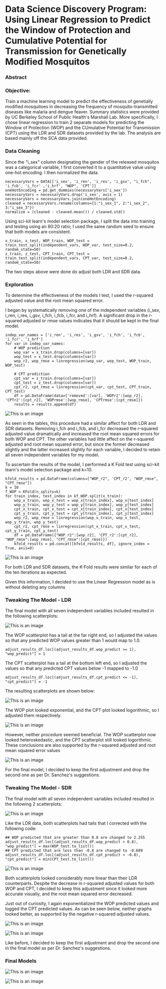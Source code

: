 # Data Science Discovery Program: Using Linear Regression to Predict the Window of Protection and Cumulative Potential for Transmission for Genetically Modified Mosquitos
### Abstract
### Objective:
Train a machine learning model to predict the effectiveness of genetially modified mosquitoes in decreasing the frequency of mosquito-transmitted diseases like malaria and dengue feaver. Summary statistics were provided by UC Berkeley School of Public Health's Marshall Lab. More specifically, I chose linear regression to train 2 separate models for predicting the Window of Protection (WOP) and the CUmulative Potential for Transmission (CPT) using the LDR and SDR datasets provided by the lab. The analysis are based mainly off the SCA data provided.
### Data Cleaning 
Since the "i_sex" column designating the gender of the released mosquitos was a categorical variable, I first converted it to a quantitative value using one-hot encoding. I then normalized the data.
```
necessaryVars = DATA[['i_sex', 'i_ren', 'i_res', 'i_gsv', "i_fch", 'i_fcb', 'i_fcr' ,'i_hrf', "WOP", 'CPT']]
oneHotEncoding = pd.get_dummies(necessaryVars['i_sex'])
necessaryVars = necessaryVars.drop('i_sex', axis = 1)
necessaryVars = necessaryVars.join(oneHotEncoding)
cleaned = necessaryVars.rename(columns={1:"i_sex_1", 2:"i_sex_2", 3:"i_sex_3"})
normalize = (cleaned - cleaned.mean()) / cleaned.std()
```
Using sci-kit learn's model selection package, I split the data into training and testing using an 80:20 ratio; I used the same random seed to ensure that both models are consistent.
```
x_train, x_test, WOP_train, WOP_test = train_test_split(independent_vars, WOP_var, test_size=0.2, random_state=50)
z_train, z_test, CPT_train, CPT_test = train_test_split(independent_vars, CPT_var, test_size=0.2, random_state=50)
```
The two steps above were done do adjust both LDR and SDR data.

### Exploration 
To determine the effectiveness of the models I test, I used the r-squared adjusted value and the root mean squared error.

I began by systematically removing one of the independent variables (i_sex, i_ren, i_res, i_gsv, i_fch, i_fcb, i_fcr, and i_hrf). A significant drop in the r-squared adjusted or rmse values indicates that it should be kept in the final model.  

```
indep_var_names = ['i_ren', 'i_res', 'i_gsv', 'i_fch', 'i_fcb', 'i_fcr', 'i_hrf']
for var in indep_var_names:
    # WOP prediction
    wop_var = x_train.drop(columns=[var])
    wop_test = x_test.drop(columns=[var])
    wop_r2, wop_rmse = linregression(wop_var, wop_test, WOP_train, WOP_test)

    # CPT prediction 
    cpt_var = z_train.drop(columns=[var])
    cpt_test = z_test.drop(columns=[var])
    cpt_r2, cpt_rmse = linregression(cpt_var, cpt_test, CPT_train, CPT_test)
    df = pd.DataFrame(data={'removed':[var], 'WOPr2':[wop_r2], 'CPTr2':[cpt_r2], 'WOPrmse':[wop_rmse], 'CPTrmse':[cpt_rmse]})
    results = results.append(df)
```

![This is an image](https://github.com/Chipdelmal/MoNeT_ML/blob/main/DSDP/STP/LillianWeng/figures/figure1_remove_vars.jpg)

As seen in the tables, this procedure had a similar affect for both LDR and SDR datasets. Removing i_fch and i_fcb, and i_fcr decreased the r-squared adjusted value dramatically and increased the root mean squared errors for both WOP and CPT. The other variables had little affect on the r-squared adjusted and root mean squared error, but since the former decreased slightly and the latter increased slightly for each variable, I decided to retain all seven independent variables for my model.


To ascertain the results of the model, I performed a K Fold test using sci-kit learn's model selection package and k=10. 
```
kfold_results = pd.DataFrame(columns=["WOP_r2", 'CPT_r2', "WOP_rmse", "CPT_rmse"])
k = 10
f_WOP = KFold(n_splits=k)
for train_index, test_index in kf_WOP.split(x_train):
    wop_x_train, wop_x_test = wop_x[train_index], wop_x[test_index]
    wop_y_train, wop_y_test = wop_y[train_index], wop_y[test_index]
    cpt_x_train, cpt_x_test = cpt_x[train_index], cpt_x[test_index]
    cpt_y_train, cpt_y_test = cpt_y[train_index], cpt_y[test_index]
    wop_r2, wop_rmse = linregression(wop_x_train, wop_x_test, wop_y_train, wop_y_test)
    cpt_r2, cpt_rmse = linregression(cpt_x_train, cpt_x_test, cpt_y_train, cpt_y_test)
    df = pd.DataFrame({"WOP_r2":[wop_r2], 'CPT_r2':[cpt_r2], "WOP_rmse":[wop_rmse], "CPT_rmse":[cpt_rmse]})
    kfold_results = pd.concat([kfold_results, df], ignore_index = True, axis=0)
```
![This is an image](https://github.com/Chipdelmal/MoNeT_ML/blob/main/DSDP/STP/LillianWeng/figures/figure2_kfold.jpg)

For both LDR and SDR datasets, the K-Fold results were similar for each of the ten iterations as expected.

Given this information, I decided to use the Linear Regression model as is without deleting any columns

### Tweaking The Model - LDR
The final model with all seven independent variables included resulted in the following scatterplots: 

![This is an image](https://github.com/Chipdelmal/MoNeT_ML/blob/main/DSDP/STP/LillianWeng/figures/figure3_originalplots.jpg)

The WOP scatterplot has a tail at the far right end, so I adjusted the values so that any predicted WOP values greater than 1 would map to 1.0. 
```
adjust_results_df.loc[(adjust_results_df.wop_predict >= 1), "wop_predict"] = 1
```

The CPT scatterplot has a tail at the bottom left end, so I adjusted the values so that any predicted CPT values below -1 mapped to -1.0
```
adjust_results_df.loc[(adjust_results_df.cpt_predict <= -1), "cpt_predict"] = -1
```
The resulting scatterplots are shown below: 

![This is an image](https://github.com/Chipdelmal/MoNeT_ML/blob/main/DSDP/STP/LillianWeng/figures/figure4_adj1.jpg)

The WOP plot looked exponential, and the CPT plot looked logorithmic, so I adjusted them respectively. 

![This is an image](https://github.com/Chipdelmal/MoNeT_ML/blob/main/DSDP/STP/LillianWeng/figures/figure5_adj2.jpg)

However, neither procedure seemed beneficial. The WOP scatterplot now looked heteroskedastic, and the CPT scatterplot still looked logorithmic. These conclusions are also supported by the r-squared adjusted and root mean squared error values 

![This is an image](https://github.com/Chipdelmal/MoNeT_ML/blob/main/DSDP/STP/LillianWeng/figures/figure6_adjtable.jpg)

For the final model, I decided to keep the first adjustment and drop the second one as per Dr. Sanchez's suggestions. 

### Tweaking The Model - SDR
The final model with all seven independent variables included resulted in the following 2 scatterplots: 

![This is an image](https://github.com/Chipdelmal/MoNeT_ML/blob/main/DSDP/STP/LillianWeng/figures/figure7_originalplots.jpg)

Like the LDR data, both scatterplots had tails that I corrected with the following code: 

```
## WOP predicted that are greater than 0.8 are changed to 2.255
adjust_results_df.loc[(adjust_results_df.wop_predict > 0.8), "wop_predict"] = max(WOP_test.to_list())
## CPT predicted that are less than -0.8 are changed to -0.689
adjust_results_df.loc[(adjust_results_df.cpt_predict < -0.8), "cpt_predict"] = min(CPT_test.to_list())
```
![This is an image](https://github.com/Chipdelmal/MoNeT_ML/blob/main/DSDP/STP/LillianWeng/figures/figure8_adjusted1.jpg)

Both scatterplots looked considerably more linear than their LDR counterparts. Despite the decrease in r-squared adjusted values for both WOP and CPT, I decided to keep this adjustment since it looked more accurate visually, and the root mean squared error decreased.  

Just out of curiosity, I again exponentialized the WOP predicted values and logged the CPT predicted values. As can be seen below, neither graphs looked better, as supported by the negative r-squared adjusted values. 

![This is an image](https://github.com/Chipdelmal/MoNeT_ML/blob/main/DSDP/STP/LillianWeng/figures/figure9_adjusted2.jpg)

![This is an image](https://github.com/Chipdelmal/MoNeT_ML/blob/main/DSDP/STP/LillianWeng/figures/figure10_adjustedtable.jpg)

Like before, I decided to keep the first adjustment and drop the second one in the final model as per Dr. Sanchez's suggestions. 

### Final Models

![This is an image](https://github.com/Chipdelmal/MoNeT_ML/blob/main/DSDP/STP/LillianWeng/figures/figure4_adj1.jpg)

![This is an image](https://github.com/Chipdelmal/MoNeT_ML/blob/main/DSDP/STP/LillianWeng/figures/figure8_adjusted1.jpg)